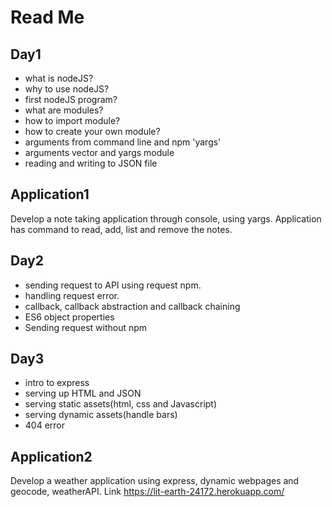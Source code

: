 
# Read Me

## Day1

* what is nodeJS?
* why to use nodeJS?
* first nodeJS program?
* what are modules?
* how to import module?
* how to create your own module?
* arguments from command line and npm 'yargs'
* arguments vector and yargs module
* reading and writing to JSON file

## Application1

  Develop a note taking application through console, using yargs. Application has command to read, add, list and remove the notes.

## Day2

* sending request to API using request npm.
* handling request error.
* callback, callback abstraction and callback chaining
* ES6 object properties
* Sending request without npm

## Day3

* intro to express
* serving up HTML and JSON
* serving static assets(html, css and Javascript)
* serving dynamic assets(handle bars)
* 404 error

## Application2

  Develop a weather application using express, dynamic webpages and geocode, weatherAPI.
  Link <https://lit-earth-24172.herokuapp.com/>
